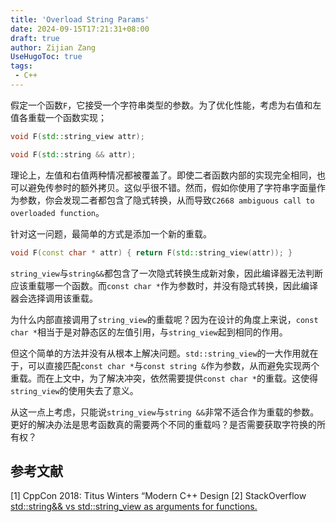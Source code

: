 ```yaml
---
title: 'Overload String Params'
date: 2024-09-15T17:21:31+08:00
draft: true
author: Zijian Zang
UseHugoToc: true
tags: 
 - C++
---
```


<!--more-->

假定一个函数`F`，它接受一个字符串类型的参数。为了优化性能，考虑为右值和左值各重载一个函数实现；

```C++
void F(std::string_view attr);

void F(std::string && attr);
```

理论上，左值和右值两种情况都被覆盖了。即使二者函数内部的实现完全相同，也可以避免传参时的额外拷贝。这似乎很不错。然而，假如你使用了字符串字面量作为参数，你会发现二者都包含了隐式转换，从而导致`C2668 ambiguous call to overloaded function`。

针对这一问题，最简单的方式是添加一个新的重载。

```C++
void F(const char * attr) { return F(std::string_view(attr)); }
```

`string_view`与`string&&`都包含了一次隐式转换生成新对象，因此编译器无法判断应该重载哪一个函数。而`const char *`作为参数时，并没有隐式转换，因此编译器会选择调用该重载。

为什么内部直接调用了`string_view`的重载呢？因为在设计的角度上来说，`const char *`相当于是对静态区的左值引用，与`string_view`起到相同的作用。

但这个简单的方法并没有从根本上解决问题。`std::string_view`的一大作用就在于，可以直接匹配`const char *`与`const string &`作为参数，从而避免实现两个重载。而在上文中，为了解决冲突，依然需要提供`const char *`的重载。这使得`string_view`的使用失去了意义。

从这一点上考虑，只能说`string_view`与`string &&`非常不适合作为重载的参数。更好的解决办法是思考函数真的需要两个不同的重载吗？是否需要获取字符换的所有权？

## 参考文献

[1] CppCon 2018: Titus Winters “Modern C++ Design
[2] StackOverflow [std::string&& vs std::string_view as arguments for functions.](https://stackoverflow.com/questions/75592458/stdstring-vs-stdstring-view-as-arguments-for-functions)
